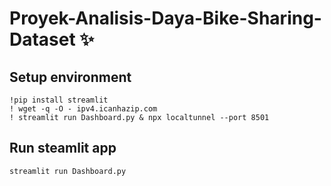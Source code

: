 # Proyek-Analisis-Daya-Bike-Sharing-Dataset ✨
## Setup environment
```
!pip install streamlit
! wget -q -O - ipv4.icanhazip.com
! streamlit run Dashboard.py & npx localtunnel --port 8501
```

## Run steamlit app
```
streamlit run Dashboard.py
```
